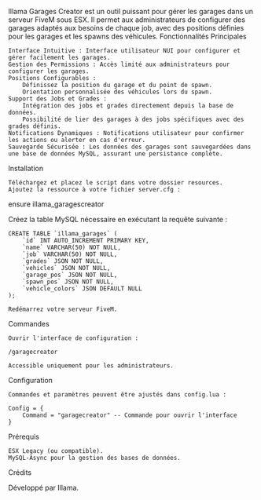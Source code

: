 Illama Garages Creator est un outil puissant pour gérer les garages dans un serveur FiveM sous ESX. Il permet aux administrateurs de configurer des garages adaptés aux besoins de chaque job, avec des positions définies pour les garages et les spawns des véhicules.
Fonctionnalités Principales

    Interface Intuitive : Interface utilisateur NUI pour configurer et gérer facilement les garages.
    Gestion des Permissions : Accès limité aux administrateurs pour configurer les garages.
    Positions Configurables :
        Définissez la position du garage et du point de spawn.
        Orientation personnalisée des véhicules lors du spawn.
    Support des Jobs et Grades :
        Intégration des jobs et grades directement depuis la base de données.
        Possibilité de lier des garages à des jobs spécifiques avec des grades définis.
    Notifications Dynamiques : Notifications utilisateur pour confirmer les actions ou alerter en cas d'erreur.
    Sauvegarde Sécurisée : Les données des garages sont sauvegardées dans une base de données MySQL, assurant une persistance complète.

Installation

    Téléchargez et placez le script dans votre dossier resources.
    Ajoutez la ressource à votre fichier server.cfg :

ensure illama_garagescreator

Créez la table MySQL nécessaire en exécutant la requête suivante :

    CREATE TABLE `illama_garages` (
        `id` INT AUTO_INCREMENT PRIMARY KEY,
        `name` VARCHAR(50) NOT NULL,
        `job` VARCHAR(50) NOT NULL,
        `grades` JSON NOT NULL,
        `vehicles` JSON NOT NULL,
        `garage_pos` JSON NOT NULL,
        `spawn_pos` JSON NOT NULL,
        `vehicle_colors` JSON DEFAULT NULL
    );

    Redémarrez votre serveur FiveM.

Commandes

    Ouvrir l'interface de configuration :

    /garagecreator

    Accessible uniquement pour les administrateurs.

Configuration

    Commandes et paramètres peuvent être ajustés dans config.lua :

    Config = {
        Command = "garagecreator" -- Commande pour ouvrir l'interface
    }

Prérequis

    ESX Legacy (ou compatible).
    MySQL-Async pour la gestion des bases de données.

Crédits

Développé par Illama.
